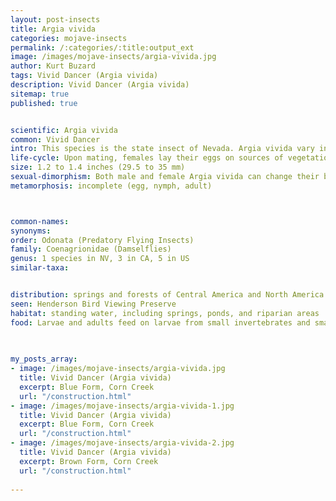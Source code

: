 ```yaml
---
layout: post-insects
title: Argia vivida
categories: mojave-insects
permalink: /:categories/:title:output_ext
image: /images/mojave-insects/argia-vivida.jpg
author: Kurt Buzard
tags: Vivid Dancer (Argia vivida)
description: Vivid Dancer (Argia vivida)
sitemap: true
published: true


scientific: Argia vivida
common: Vivid Dancer
intro: This species is the state insect of Nevada. Argia vivida vary in color, although they are typically associated with the bright blue coloration. Other variations include red, brown, or grey depending on the type of morph and temperature.
life-cycle: Upon mating, females lay their eggs on sources of vegetation just below the surface of the water.[6] Egg development requires cold temperatures of at least 11°C but can fluctuate from 0-33°C. In thermal springs, the life cycle takes approximately 1 year to complete, but may extend for up to 2 to 3 years in cooler springs. Argia vivida finally emerge as adults anytime between April through October depending on the current temperature.
size: 1.2 to 1.4 inches (29.5 to 35 mm)
sexual-dimorphism: Both male and female Argia vivida can change their body color based on temperature.
metamorphosis: incomplete (egg, nymph, adult)



common-names: 
synonyms: 
order: Odonata (Predatory Flying Insects)
family: Coenagrionidae (Damselflies)
genus: 1 species in NV, 3 in CA, 5 in US
similar-taxa: 


distribution: springs and forests of Central America and North America
seen: Henderson Bird Viewing Preserve
habitat: standing water, including springs, ponds, and riparian areas
food: Larvae and adults feed on larvae from small invertebrates and small flying insects, respectively.
 
   

my_posts_array:
- image: /images/mojave-insects/argia-vivida.jpg
  title: Vivid Dancer (Argia vivida)
  excerpt: Blue Form, Corn Creek
  url: "/construction.html"
- image: /images/mojave-insects/argia-vivida-1.jpg
  title: Vivid Dancer (Argia vivida)
  excerpt: Blue Form, Corn Creek
  url: "/construction.html"
- image: /images/mojave-insects/argia-vivida-2.jpg
  title: Vivid Dancer (Argia vivida)
  excerpt: Brown Form, Corn Creek
  url: "/construction.html"
 
---
```

  
  
 <p></p>
  